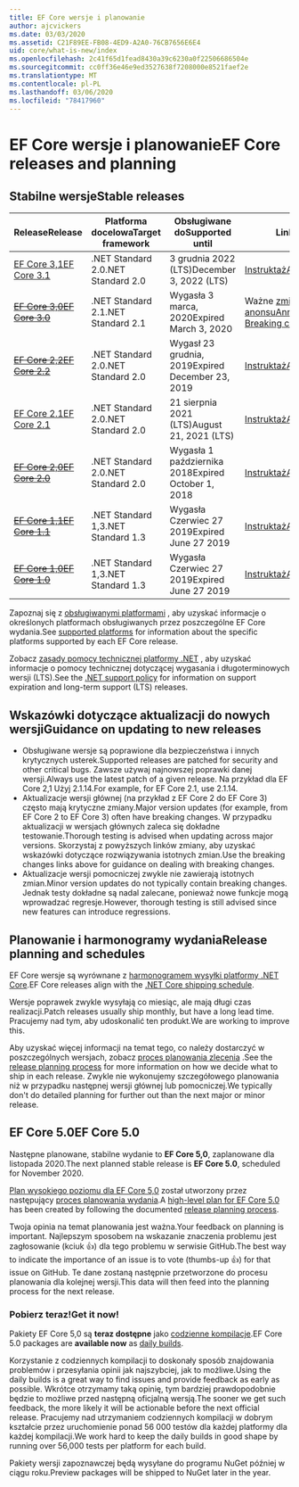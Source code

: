 ```yaml
---
title: EF Core wersje i planowanie
author: ajcvickers
ms.date: 03/03/2020
ms.assetid: C21F89EE-FB08-4ED9-A2A0-76CB7656E6E4
uid: core/what-is-new/index
ms.openlocfilehash: 2c41f65d1fead8430a39c6230a0f22506686504e
ms.sourcegitcommit: cc0ff36e46e9ed3527638f7208000e8521faef2e
ms.translationtype: MT
ms.contentlocale: pl-PL
ms.lasthandoff: 03/06/2020
ms.locfileid: "78417960"
---
```

# <a name="ef-core-releases-and-planning"></a><span data-ttu-id="a5b4c-102">EF Core wersje i planowanie</span><span class="sxs-lookup"><span data-stu-id="a5b4c-102">EF Core releases and planning</span></span>

## <a name="stable-releases"></a><span data-ttu-id="a5b4c-103">Stabilne wersje</span><span class="sxs-lookup"><span data-stu-id="a5b4c-103">Stable releases</span></span>

| <span data-ttu-id="a5b4c-104">Release</span><span class="sxs-lookup"><span data-stu-id="a5b4c-104">Release</span></span> | <span data-ttu-id="a5b4c-105">Platforma docelowa</span><span class="sxs-lookup"><span data-stu-id="a5b4c-105">Target framework</span></span> | <span data-ttu-id="a5b4c-106">Obsługiwane do</span><span class="sxs-lookup"><span data-stu-id="a5b4c-106">Supported until</span></span> | <span data-ttu-id="a5b4c-107">Linki</span><span class="sxs-lookup"><span data-stu-id="a5b4c-107">Links</span></span>
|:--------|------------------|-----------------|------
| [<span data-ttu-id="a5b4c-108">EF Core 3,1</span><span class="sxs-lookup"><span data-stu-id="a5b4c-108">EF Core 3.1</span></span>](https://www.nuget.org/packages/Microsoft.EntityFrameworkCore/3.1.2) | <span data-ttu-id="a5b4c-109">.NET Standard 2.0</span><span class="sxs-lookup"><span data-stu-id="a5b4c-109">.NET Standard 2.0</span></span> | <span data-ttu-id="a5b4c-110">3 grudnia 2022 (LTS)</span><span class="sxs-lookup"><span data-stu-id="a5b4c-110">December 3, 2022 (LTS)</span></span> | [<span data-ttu-id="a5b4c-111">Instruktaż</span><span class="sxs-lookup"><span data-stu-id="a5b4c-111">Announcement</span></span>](https://devblogs.microsoft.com/dotnet/announcing-entity-framework-core-3-1-and-entity-framework-6-4/)
| <span data-ttu-id="a5b4c-112">~~[EF Core 3,0](https://www.nuget.org/packages/Microsoft.EntityFrameworkCore/3.0.3)~~</span><span class="sxs-lookup"><span data-stu-id="a5b4c-112">~~[EF Core 3.0](https://www.nuget.org/packages/Microsoft.EntityFrameworkCore/3.0.3)~~</span></span> | <span data-ttu-id="a5b4c-113">.NET Standard 2.1</span><span class="sxs-lookup"><span data-stu-id="a5b4c-113">.NET Standard 2.1</span></span> | <span data-ttu-id="a5b4c-114">Wygasła 3 marca, 2020</span><span class="sxs-lookup"><span data-stu-id="a5b4c-114">Expired March 3, 2020</span></span> | <span data-ttu-id="a5b4c-115">Ważne [zmiany](ef-core-3.0/breaking-changes.md) / [anonsu](https://devblogs.microsoft.com/dotnet/announcing-ef-core-3-0-and-ef-6-3-general-availability/)</span><span class="sxs-lookup"><span data-stu-id="a5b4c-115">[Announcement](https://devblogs.microsoft.com/dotnet/announcing-ef-core-3-0-and-ef-6-3-general-availability/) / [Breaking changes](ef-core-3.0/breaking-changes.md)</span></span>
| <span data-ttu-id="a5b4c-116">~~[EF Core 2,2](https://www.nuget.org/packages/Microsoft.EntityFrameworkCore/2.2.6)~~</span><span class="sxs-lookup"><span data-stu-id="a5b4c-116">~~[EF Core 2.2](https://www.nuget.org/packages/Microsoft.EntityFrameworkCore/2.2.6)~~</span></span> | <span data-ttu-id="a5b4c-117">.NET Standard 2.0</span><span class="sxs-lookup"><span data-stu-id="a5b4c-117">.NET Standard 2.0</span></span> | <span data-ttu-id="a5b4c-118">Wygasł 23 grudnia, 2019</span><span class="sxs-lookup"><span data-stu-id="a5b4c-118">Expired December 23, 2019</span></span> | [<span data-ttu-id="a5b4c-119">Instruktaż</span><span class="sxs-lookup"><span data-stu-id="a5b4c-119">Announcement</span></span>](https://devblogs.microsoft.com/dotnet/announcing-entity-framework-core-2-2/)
| [<span data-ttu-id="a5b4c-120">EF Core 2.1</span><span class="sxs-lookup"><span data-stu-id="a5b4c-120">EF Core 2.1</span></span>](https://www.nuget.org/packages/Microsoft.EntityFrameworkCore/2.1.14) | <span data-ttu-id="a5b4c-121">.NET Standard 2.0</span><span class="sxs-lookup"><span data-stu-id="a5b4c-121">.NET Standard 2.0</span></span> | <span data-ttu-id="a5b4c-122">21 sierpnia 2021 (LTS)</span><span class="sxs-lookup"><span data-stu-id="a5b4c-122">August 21, 2021 (LTS)</span></span> | [<span data-ttu-id="a5b4c-123">Instruktaż</span><span class="sxs-lookup"><span data-stu-id="a5b4c-123">Announcement</span></span>](https://devblogs.microsoft.com/dotnet/announcing-entity-framework-core-2-1/)
| <span data-ttu-id="a5b4c-124">~~[EF Core 2,0](https://www.nuget.org/packages/Microsoft.EntityFrameworkCore/2.0.3)~~</span><span class="sxs-lookup"><span data-stu-id="a5b4c-124">~~[EF Core 2.0](https://www.nuget.org/packages/Microsoft.EntityFrameworkCore/2.0.3)~~</span></span> | <span data-ttu-id="a5b4c-125">.NET Standard 2.0</span><span class="sxs-lookup"><span data-stu-id="a5b4c-125">.NET Standard 2.0</span></span> | <span data-ttu-id="a5b4c-126">Wygasła 1 października 2018</span><span class="sxs-lookup"><span data-stu-id="a5b4c-126">Expired October 1, 2018</span></span> | [<span data-ttu-id="a5b4c-127">Instruktaż</span><span class="sxs-lookup"><span data-stu-id="a5b4c-127">Announcement</span></span>](https://devblogs.microsoft.com/dotnet/announcing-entity-framework-core-2-0/)
| <span data-ttu-id="a5b4c-128">~~[EF Core 1,1](https://www.nuget.org/packages/Microsoft.EntityFrameworkCore/1.1.6)~~</span><span class="sxs-lookup"><span data-stu-id="a5b4c-128">~~[EF Core 1.1](https://www.nuget.org/packages/Microsoft.EntityFrameworkCore/1.1.6)~~</span></span> | <span data-ttu-id="a5b4c-129">.NET Standard 1,3</span><span class="sxs-lookup"><span data-stu-id="a5b4c-129">.NET Standard 1.3</span></span> | <span data-ttu-id="a5b4c-130">Wygasła Czerwiec 27 2019</span><span class="sxs-lookup"><span data-stu-id="a5b4c-130">Expired June 27 2019</span></span> | [<span data-ttu-id="a5b4c-131">Instruktaż</span><span class="sxs-lookup"><span data-stu-id="a5b4c-131">Announcement</span></span>](https://devblogs.microsoft.com/dotnet/announcing-entity-framework-core-1-1/)
| <span data-ttu-id="a5b4c-132">~~[EF Core 1,0](https://www.nuget.org/packages/Microsoft.EntityFrameworkCore/1.0.6)~~</span><span class="sxs-lookup"><span data-stu-id="a5b4c-132">~~[EF Core 1.0](https://www.nuget.org/packages/Microsoft.EntityFrameworkCore/1.0.6)~~</span></span> | <span data-ttu-id="a5b4c-133">.NET Standard 1,3</span><span class="sxs-lookup"><span data-stu-id="a5b4c-133">.NET Standard 1.3</span></span> | <span data-ttu-id="a5b4c-134">Wygasła Czerwiec 27 2019</span><span class="sxs-lookup"><span data-stu-id="a5b4c-134">Expired June 27 2019</span></span> | [<span data-ttu-id="a5b4c-135">Instruktaż</span><span class="sxs-lookup"><span data-stu-id="a5b4c-135">Announcement</span></span>](https://devblogs.microsoft.com/dotnet/entity-framework-core-1-0-0-available/)

<span data-ttu-id="a5b4c-136">Zapoznaj się z [obsługiwanymi platformami](../platforms/index.md) , aby uzyskać informacje o określonych platformach obsługiwanych przez poszczególne EF Core wydania.</span><span class="sxs-lookup"><span data-stu-id="a5b4c-136">See [supported platforms](../platforms/index.md) for information about the specific platforms supported by each EF Core release.</span></span>

<span data-ttu-id="a5b4c-137">Zobacz [zasady pomocy technicznej platformy .NET](https://dotnet.microsoft.com/platform/support/policy/dotnet-core) , aby uzyskać informacje o pomocy technicznej dotyczącej wygasania i długoterminowych wersji (LTS).</span><span class="sxs-lookup"><span data-stu-id="a5b4c-137">See the [.NET support policy](https://dotnet.microsoft.com/platform/support/policy/dotnet-core) for information on support expiration and long-term support (LTS) releases.</span></span>

## <a name="guidance-on-updating-to-new-releases"></a><span data-ttu-id="a5b4c-138">Wskazówki dotyczące aktualizacji do nowych wersji</span><span class="sxs-lookup"><span data-stu-id="a5b4c-138">Guidance on updating to new releases</span></span>

* <span data-ttu-id="a5b4c-139">Obsługiwane wersje są poprawione dla bezpieczeństwa i innych krytycznych usterek.</span><span class="sxs-lookup"><span data-stu-id="a5b4c-139">Supported releases are patched for security and other critical bugs.</span></span> <span data-ttu-id="a5b4c-140">Zawsze używaj najnowszej poprawki danej wersji.</span><span class="sxs-lookup"><span data-stu-id="a5b4c-140">Always use the latest patch of a given release.</span></span> <span data-ttu-id="a5b4c-141">Na przykład dla EF Core 2,1 Użyj 2.1.14.</span><span class="sxs-lookup"><span data-stu-id="a5b4c-141">For example, for EF Core 2.1, use 2.1.14.</span></span>
* <span data-ttu-id="a5b4c-142">Aktualizacje wersji głównej (na przykład z EF Core 2 do EF Core 3) często mają krytyczne zmiany.</span><span class="sxs-lookup"><span data-stu-id="a5b4c-142">Major version updates (for example, from EF Core 2 to EF Core 3) often have breaking changes.</span></span> <span data-ttu-id="a5b4c-143">W przypadku aktualizacji w wersjach głównych zaleca się dokładne testowanie.</span><span class="sxs-lookup"><span data-stu-id="a5b4c-143">Thorough testing is advised when updating across major versions.</span></span> <span data-ttu-id="a5b4c-144">Skorzystaj z powyższych linków zmiany, aby uzyskać wskazówki dotyczące rozwiązywania istotnych zmian.</span><span class="sxs-lookup"><span data-stu-id="a5b4c-144">Use the breaking changes links above for guidance on dealing with breaking changes.</span></span>
* <span data-ttu-id="a5b4c-145">Aktualizacje wersji pomocniczej zwykle nie zawierają istotnych zmian.</span><span class="sxs-lookup"><span data-stu-id="a5b4c-145">Minor version updates do not typically contain breaking changes.</span></span> <span data-ttu-id="a5b4c-146">Jednak testy dokładne są nadal zalecane, ponieważ nowe funkcje mogą wprowadzać regresje.</span><span class="sxs-lookup"><span data-stu-id="a5b4c-146">However, thorough testing is still advised since new features can introduce regressions.</span></span>

## <a name="release-planning-and-schedules"></a><span data-ttu-id="a5b4c-147">Planowanie i harmonogramy wydania</span><span class="sxs-lookup"><span data-stu-id="a5b4c-147">Release planning and schedules</span></span>

<span data-ttu-id="a5b4c-148">EF Core wersje są wyrównane z [harmonogramem wysyłki platformy .NET Core](https://github.com/dotnet/core/blob/master/roadmap.md).</span><span class="sxs-lookup"><span data-stu-id="a5b4c-148">EF Core releases align with the [.NET Core shipping schedule](https://github.com/dotnet/core/blob/master/roadmap.md).</span></span>

<span data-ttu-id="a5b4c-149">Wersje poprawek zwykle wysyłają co miesiąc, ale mają długi czas realizacji.</span><span class="sxs-lookup"><span data-stu-id="a5b4c-149">Patch releases usually ship monthly, but have a long lead time.</span></span>
<span data-ttu-id="a5b4c-150">Pracujemy nad tym, aby udoskonalić ten produkt.</span><span class="sxs-lookup"><span data-stu-id="a5b4c-150">We are working to improve this.</span></span>

<span data-ttu-id="a5b4c-151">Aby uzyskać więcej informacji na temat tego, co należy dostarczyć w poszczególnych wersjach, zobacz [proces planowania zlecenia](release-planning.md) .</span><span class="sxs-lookup"><span data-stu-id="a5b4c-151">See the [release planning process](release-planning.md) for more information on how we decide what to ship in each release.</span></span>
<span data-ttu-id="a5b4c-152">Zwykle nie wykonujemy szczegółowego planowania niż w przypadku następnej wersji głównej lub pomocniczej.</span><span class="sxs-lookup"><span data-stu-id="a5b4c-152">We typically don't do detailed planning for further out than the next major or minor release.</span></span>

## <a name="ef-core-50"></a><span data-ttu-id="a5b4c-153">EF Core 5.0</span><span class="sxs-lookup"><span data-stu-id="a5b4c-153">EF Core 5.0</span></span>

<span data-ttu-id="a5b4c-154">Następne planowane, stabilne wydanie to **EF Core 5,0**, zaplanowane dla listopada 2020.</span><span class="sxs-lookup"><span data-stu-id="a5b4c-154">The next planned stable release is **EF Core 5.0**, scheduled for November 2020.</span></span>

<span data-ttu-id="a5b4c-155">[Plan wysokiego poziomu dla EF Core 5,0](ef-core-5.0/plan.md) został utworzony przez następujący [proces planowania wydania](release-planning.md).</span><span class="sxs-lookup"><span data-stu-id="a5b4c-155">A [high-level plan for EF Core 5.0](ef-core-5.0/plan.md) has been created by following the documented [release planning process](release-planning.md).</span></span>

<span data-ttu-id="a5b4c-156">Twoja opinia na temat planowania jest ważna.</span><span class="sxs-lookup"><span data-stu-id="a5b4c-156">Your feedback on planning is important.</span></span>
<span data-ttu-id="a5b4c-157">Najlepszym sposobem na wskazanie znaczenia problemu jest zagłosowanie (kciuk 👍) dla tego problemu w serwisie GitHub.</span><span class="sxs-lookup"><span data-stu-id="a5b4c-157">The best way to indicate the importance of an issue is to vote (thumbs-up 👍) for that issue on GitHub.</span></span>
<span data-ttu-id="a5b4c-158">Te dane zostaną następnie przetworzone do procesu planowania dla kolejnej wersji.</span><span class="sxs-lookup"><span data-stu-id="a5b4c-158">This data will then feed into the planning process for the next release.</span></span>

### <a name="get-it-now"></a><span data-ttu-id="a5b4c-159">Pobierz teraz!</span><span class="sxs-lookup"><span data-stu-id="a5b4c-159">Get it now!</span></span>

<span data-ttu-id="a5b4c-160">Pakiety EF Core 5,0 są **teraz dostępne** jako [codzienne kompilacje](https://github.com/aspnet/AspNetCore/blob/master/docs/DailyBuilds.md).</span><span class="sxs-lookup"><span data-stu-id="a5b4c-160">EF Core 5.0 packages are **available now** as [daily builds](https://github.com/aspnet/AspNetCore/blob/master/docs/DailyBuilds.md).</span></span> 

<span data-ttu-id="a5b4c-161">Korzystanie z codziennych kompilacji to doskonały sposób znajdowania problemów i przesyłania opinii jak najszybciej, jak to możliwe.</span><span class="sxs-lookup"><span data-stu-id="a5b4c-161">Using the daily builds is a great way to find issues and provide feedback as early as possible.</span></span>
<span data-ttu-id="a5b4c-162">Wkrótce otrzymamy taką opinię, tym bardziej prawdopodobnie będzie to możliwe przed następną oficjalną wersją.</span><span class="sxs-lookup"><span data-stu-id="a5b4c-162">The sooner we get such feedback, the more likely it will be actionable before the next official release.</span></span>
<span data-ttu-id="a5b4c-163">Pracujemy nad utrzymaniem codziennych kompilacji w dobrym kształcie przez uruchomienie ponad 56 000 testów dla każdej platformy dla każdej kompilacji.</span><span class="sxs-lookup"><span data-stu-id="a5b4c-163">We work hard to keep the daily builds in good shape by running over 56,000 tests per platform for each build.</span></span>

<span data-ttu-id="a5b4c-164">Pakiety wersji zapoznawczej będą wysyłane do programu NuGet później w ciągu roku.</span><span class="sxs-lookup"><span data-stu-id="a5b4c-164">Preview packages will be shipped to NuGet later in the year.</span></span>
